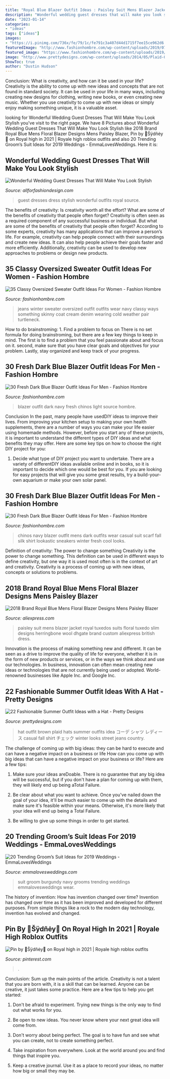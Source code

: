 ```yaml
---
title: "Royal Blue Blazer Outfit Ideas : Paisley Suit Mens Blazer Jacket Royal Tuxedos Suits Floral Tuxedo Slim Designs Herringbone Wool Dhgate Brand Custom Aliexpress British Dress"
description: "Wonderful wedding guest dresses that will make you look stylish"
date: "2023-01-14"
categories:
- "ideas"
tags: ["ideas"]
images:
- "https://i.pinimg.com/736x/fe/79/1c/fe791c3a407d44d1715f7ee15ce962d6.jpg"
featuredImage: "http://www.fashionhombre.com/wp-content/uploads/2019/07/Fresh-Dark-Blue-Blazer-Outfit-Ideas-For-Men-14-1.jpg"
featured_image: "https://www.fashionhombre.com/wp-content/uploads/2019/11/Classy-Oversized-Sweater-Outfit-Ideas-For-Women-7-1.jpg"
image: "http://www.prettydesigns.com/wp-content/uploads/2014/05/Plaid-Outfit-Idea-with-Brown-Hat.jpg"
ShowToc: true
author: "Dustin Hudson"
---
```



Conclusion: What is creativity, and how can it be used in your life?
Creativity is the ability to come up with new ideas and concepts that are not found in standard society. It can be used in your life in many ways, including creating new designs for clothing, writing new books, or even creating new music. Whether you use creativity to come up with new ideas or simply enjoy making something unique, it is a valuable asset.

	

		
looking for Wonderful Wedding Guest Dresses That Will Make You Look Stylish you've visit to the right page. We have 8 Pictures about Wonderful Wedding Guest Dresses That Will Make You Look Stylish like 2018 Brand Royal Blue Mens Floral Blazer Designs Mens Paisley Blazer, Pin by 🌸Šÿdñėy🌸 on Royal high in 2021 | Royale high roblox outfits and also 20 Trending Groom’s Suit Ideas for 2019 Weddings - EmmaLovesWeddings. Here it is:
		
    
## Wonderful Wedding Guest Dresses That Will Make You Look Stylish

<img loading=lazy src="https://allforfashiondesign.com/wp-content/uploads/2018/06/royal-blue-wedding-guest-dress-best-25-july-wedding-guest-outfits-ideas-on-pinterest-wedding-600x900.jpg" onerror="this.onerror=null;this.src='https://tse3.mm.bing.net/th?id=OIP.hVXsdOxy6rGc_XmsaMeW6QHaLH&amp;pid=15.1';" alt="Wonderful Wedding Guest Dresses That Will Make You Look Stylish">

_Source: allforfashiondesign.com_

>guest dresses dress stylish wonderful outfits royal source. 

	

The benefits of creativity: Is creativity worth all the effort? What are some of the benefits of creativity that people often forget?
Creativity is often seen as a required component of any successful business or individual. But what are some of the benefits of creativity that people often forget? According to some experts, creativity has many applications that can improve a person’s life. For example, creativity can help people connect with their surroundings and create new ideas. It can also help people achieve their goals faster and more efficiently. Additionally, creativity can be used to develop new approaches to problems or design new products.

    
## 35 Classy Oversized Sweater Outfit Ideas For Women - Fashion Hombre

<img loading=lazy src="https://www.fashionhombre.com/wp-content/uploads/2019/11/Classy-Oversized-Sweater-Outfit-Ideas-For-Women-7-1.jpg" onerror="this.onerror=null;this.src='https://tse4.mm.bing.net/th?id=OIP.fy0oaER8ef32u4vda737RwHaLH&amp;pid=15.1';" alt="35 Classy Oversized Sweater Outfit Ideas For Women - Fashion Hombre">

_Source: fashionhombre.com_

>jeans winter sweater oversized outfit outfits wear navy classy ways something skinny coat cream denim wearing cold weather pair turtleneck. 

	

How to do brainstroming: 1. Find a problem to focus on
There is no set formula for doing brainstroming, but there are a few key things to keep in mind. The first is to find a problem that you feel passionate about and focus on it. second, make sure that you have clear goals and objectives for your problem. Lastly, stay organized and keep track of your progress.

    
## 30 Fresh Dark Blue Blazer Outfit Ideas For Men - Fashion Hombre

<img loading=lazy src="http://www.fashionhombre.com/wp-content/uploads/2019/07/Fresh-Dark-Blue-Blazer-Outfit-Ideas-For-Men-14-1.jpg" onerror="this.onerror=null;this.src='https://tse1.mm.bing.net/th?id=OIP.-OmslvWhaGiRanuuQxEmxwHaLH&amp;pid=15.1';" alt="30 Fresh Dark Blue Blazer Outfit Ideas For Men - Fashion Hombre">

_Source: fashionhombre.com_

>blazer outfit dark navy fresh chinos light source hombre. 

	

Conclusion
In the past, many people have usedDIY ideas to improve their lives. From improving your kitchen setup to making your own health supplements, there are a number of ways you can make your life easier using homemade methods. However, before you start any of these projects, it is important to understand the different types of DIY ideas and what benefits they may offer. Here are some key tips on how to choose the right DIY project for you:
1. Decide what type of DIY project you want to undertake. There are a variety of differentDIY ideas available online and in books, so it is important to decide which one would be best for you. If you are looking for easy projects that will give you some great results, try a build-your-own aquarium or make your own solar panel.

    
## 30 Fresh Dark Blue Blazer Outfit Ideas For Men - Fashion Hombre

<img loading=lazy src="http://www.fashionhombre.com/wp-content/uploads/2019/07/Fresh-Dark-Blue-Blazer-Outfit-Ideas-For-Men-12-1.jpg" onerror="this.onerror=null;this.src='https://tse4.mm.bing.net/th?id=OIP.GonPSKXua_3ro3Jr9-_D4wHaLH&amp;pid=15.1';" alt="30 Fresh Dark Blue Blazer Outfit Ideas For Men - Fashion Hombre">

_Source: fashionhombre.com_

>chinos navy blazer outfit mens dark outfits wear casual suit scarf fall silk shirt lookastic sneakers winter fresh cool looks. 

	

Definition of creativity: The power to change something
Creativity is the power to change something. This definition can be used in different ways to define creativity, but one way it is used most often is in the context of art and creativity. Creativity is a process of coming up with new ideas, concepts or solutions to problems.

    
## 2018 Brand Royal Blue Mens Floral Blazer Designs Mens Paisley Blazer

<img loading=lazy src="https://ae01.alicdn.com/kf/HTB10QYUOpXXXXcmXFXXq6xXFXXX5/2018-Brand-Royal-Blue-Mens-Floral-Blazer-Designs-Mens-Paisley-Blazer-Slim-Fit-Suit-Jacket-Men.jpg" onerror="this.onerror=null;this.src='https://tse1.mm.bing.net/th?id=OIP.kJR_mFv6d3MFHftLsKi_cQHaNK&amp;pid=15.1';" alt="2018 Brand Royal Blue Mens Floral Blazer Designs Mens Paisley Blazer">

_Source: aliexpress.com_

>paisley suit mens blazer jacket royal tuxedos suits floral tuxedo slim designs herringbone wool dhgate brand custom aliexpress british dress. 

	

Innovation is the process of making something new and different. It can be seen as a drive to improve the quality of life for everyone, whether it is in the form of new products or services, or in the ways we think about and use our technologies. In business, innovation can often mean creating new ideas or technologies that are not currently being used or adopted. World-renowned businesses like Apple Inc. and Google Inc.

    
## 22 Fashionable Summer Outfit Ideas With A Hat - Pretty Designs

<img loading=lazy src="http://www.prettydesigns.com/wp-content/uploads/2014/05/Plaid-Outfit-Idea-with-Brown-Hat.jpg" onerror="this.onerror=null;this.src='https://tse1.mm.bing.net/th?id=OIP.HtLPJCMu1f-a394uO4q0OgHaK4&amp;pid=15.1';" alt="22 Fashionable Summer Outfit Ideas with a Hat - Pretty Designs">

_Source: prettydesigns.com_

>hat outfit brown plaid hats summer outfits idea コーデ シャツ レディース casual fall shirt チェック winter looks street jeans country. 

	

The challenge of coming up with big ideas: they can be hard to execute and can have a negative impact on a business or life
How can you come up with big ideas that can have a negative impact on your business or life? Here are a few tips: 
1. Make sure your ideas areDoable. There is no guarantee that any big idea will be successful, but if you don't have a plan for coming up with them, they will likely end up being aTotal Failure. 

2. Be clear about what you want to achieve. Once you've nailed down the goal of your idea, it'll be much easier to come up with the details and make sure it's feasible within your means. Otherwise, it's more likely that your idea will end up being a Total Failure. 

3. Be willing to give up some things in order to get started.

    
## 20 Trending Groom’s Suit Ideas For 2019 Weddings - EmmaLovesWeddings

<img loading=lazy src="http://emmalovesweddings.com/wp-content/uploads/2018/09/unique-groom-wedding-suit-with-navy-and-burgundy.jpg" onerror="this.onerror=null;this.src='https://tse4.mm.bing.net/th?id=OIP.fMcJigd-CUn-wt9zgNpxNAHaLF&amp;pid=15.1';" alt="20 Trending Groom’s Suit Ideas for 2019 Weddings - EmmaLovesWeddings">

_Source: emmalovesweddings.com_

>suit groom burgundy navy grooms trending weddings emmalovesweddings wear. 

	

The history of invention: How has invention changed over time?
Invention has changed over time as it has been improved and developed for different purposes. From simple things like a rock to the modern day technology, invention has evolved and changed.

    
## Pin By 🌸Šÿdñėy🌸 On Royal High In 2021 | Royale High Roblox Outfits

<img loading=lazy src="https://i.pinimg.com/736x/fe/79/1c/fe791c3a407d44d1715f7ee15ce962d6.jpg" onerror="this.onerror=null;this.src='https://tse3.mm.bing.net/th?id=OIP.61WMifrtKC5mkN2SyPRmtgHaFx&amp;pid=15.1';" alt="Pin by 🌸Šÿdñėy🌸 on Royal high in 2021 | Royale high roblox outfits">

_Source: pinterest.com_

>. 

	

Conclusion: Sum up the main points of the article.
Creativity is not a talent that you are born with, it is a skill that can be learned. Anyone can be creative, it just takes some practice. Here are a few tips to help you get started:
1. Don't be afraid to experiment. Trying new things is the only way to find out what works for you.

2. Be open to new ideas. You never know where your next great idea will come from.

3. Don't worry about being perfect. The goal is to have fun and see what you can create, not to create something perfect.

4. Take inspiration from everywhere. Look at the world around you and find things that inspire you.

5. Keep a creative journal. Use it as a place to record your ideas, no matter how big or small they may be.

